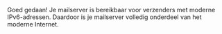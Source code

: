 Goed gedaan! Je mailserver is bereikbaar voor verzenders met moderne 
IPv6-adressen. Daardoor is je mailserver volledig onderdeel van het moderne 
Internet.
